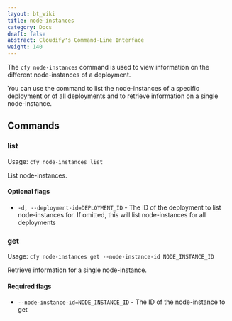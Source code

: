 ```yaml
---
layout: bt_wiki
title: node-instances
category: Docs
draft: false
abstract: Cloudify's Command-Line Interface
weight: 140
---
```


The `cfy node-instances` command is used to view information on the different node-instances of a deployment.

You can use the command to list the node-instances of a specific deployment or of all deployments and to retrieve information on a single node-instance.


## Commands

### list

Usage: `cfy node-instances list`

List node-instances.

#### Optional flags

*  `-d, --deployment-id=DEPLOYMENT_ID` -
                        The ID of the deployment to list node-instances for.
                        If omitted, this will list node-instances for all
                        deployments


### get

Usage: `cfy node-instances get --node-instance-id NODE_INSTANCE_ID`

Retrieve information for a single node-instance.

#### Required flags

*  `--node-instance-id=NODE_INSTANCE_ID` -
                        The ID of the node-instance to get


